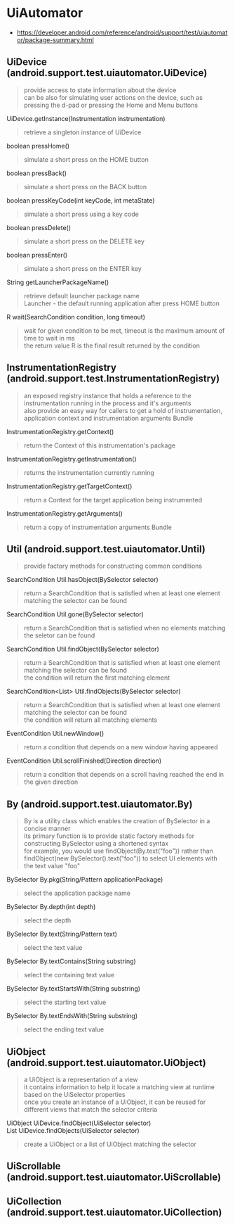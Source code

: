 # UiAutomator
- https://developer.android.com/reference/android/support/test/uiautomator/package-summary.html

## UiDevice (android.support.test.uiautomator.UiDevice)
> provide access to state information about the device  
> can be also for simulating user actions on the device, such as pressing the d-pad or pressing the Home and Menu buttons  

UiDevice.getInstance(Instrumentation instrumentation)
> retrieve a singleton instance of UiDevice

boolean pressHome()
> simulate a short press on the HOME button

boolean pressBack()
> simulate a short press on the BACK button

boolean pressKeyCode(int keyCode, int metaState)
> simulate a short press using a key code

boolean pressDelete()
> simulate a short press on the DELETE key

boolean pressEnter()
> simulate a short press on the ENTER key

String getLauncherPackageName()
> retrieve default launcher package name  
> Launcher - the default running application after press HOME button

R wait(SearchCondition<R> condition, long timeout)
> wait for given condition to be met, timeout is the maximum amount of time to wait in ms  
> the return value R is the final result returned by the condition

## InstrumentationRegistry (android.support.test.InstrumentationRegistry)
> an exposed registry instance that holds a reference to the instrumentation running in the process and it's arguments  
> also provide an easy way for callers to get a hold of instrumentation, application context and instrumentation arguments Bundle  

InstrumentationRegistry.getContext()
> return the Context of this instrumentation's package

InstrumentationRegistry.getInstrumentation()
> returns the instrumentation currently running

InstrumentationRegistry.getTargetContext()
> return a Context for the target application being instrumented

InstrumentationRegistry.getArguments()
> return a copy of instrumentation arguments Bundle

## Util (android.support.test.uiautomator.Until)
> provide factory methods for constructing common conditions

SearchCondition<Boolean> Util.hasObject(BySelector selector)
> return a SearchCondition that is satisfied when at least one element matching the selector can be found

SearchCondition<Boolean> Util.gone(BySelector selector)
> return a SearchCondition that is satisfied when no elements matching the seletor can be found

SearchCondition<UiObject2> Util.findObject(BySelector selector)
> return a SearchCondition that is satisfied when at least one element matching the selector can be found  
> the condition will return the first matching element

SearchCondition<List<UiObject2>> Util.findObjects(BySelector selector)
> return a SearchCondition that is satisfied when at least one element matching the selector can be found  
> the condition will return all matching elements

EventCondition<Boolean> Util.newWindow()
> return a condition that depends on a new window having appeared

EventCondition<Boolean> Util.scrollFinished(Direction direction)
> return a condition that depends on a scroll having reached the end in the given direction

## By (android.support.test.uiautomator.By)
> By is a utility class which enables the creation of BySelector in a concise manner  
> its primary function is to provide static factory methods for constructing BySelector using a shortened syntax  
> for example, you would use findObject(By.text("foo")) rather than findObject(new BySelector().text("foo")) to select UI elements with the text value "foo"

BySelector By.pkg(String/Pattern applicationPackage)
> select the application package name

BySelector By.depth(int depth)
> select the depth

BySelector By.text(String/Pattern text)
> select the text value

BySelector By.textContains(String substring)
> select the containing text value

BySelector By.textStartsWith(String substring)
> select the starting text value

BySelector By.textEndsWith(String substring)
> select the ending text value

## UiObject (android.support.test.uiautomator.UiObject)
> a UiObject is a representation of a view  
> it contains information to help it locate a matching view at runtime based on the UiSelector properties  
> once you create an instance of a UiObject, it can be reused for different views that match the selector criteria   

UiObject UiDevice.findObject(UiSelector selector)  
List<UiObject> UiDevice.findObjects(UiSelector selector)
> create a UiObject or a list of UiObject matching the selector

## UiScrollable (android.support.test.uiautomator.UiScrollable)
## UiCollection (android.support.test.uiautomator.UiCollection)


